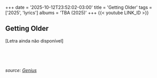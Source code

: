 +++
date = '2025-10-12T23:52:02-03:00'
title = 'Getting Older'
tags = ['2025', 'lyrics']
albums = 'TBA (2025)'
+++
{{< youtube LINK_ID >}}

## Getting Older

[Letra ainda não disponível]

&nbsp;

&nbsp;

_source: [Genius](https://genius.com/artists/First-of-october)_
